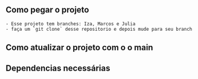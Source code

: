 ## Como pegar o projeto
    - Esse projeto tem branches: Iza, Marcos e Julia
    - faça um `git clone` desse repositorio e depois mude para seu branch

## Como atualizar o projeto com o o main

## Dependencias necessárias
